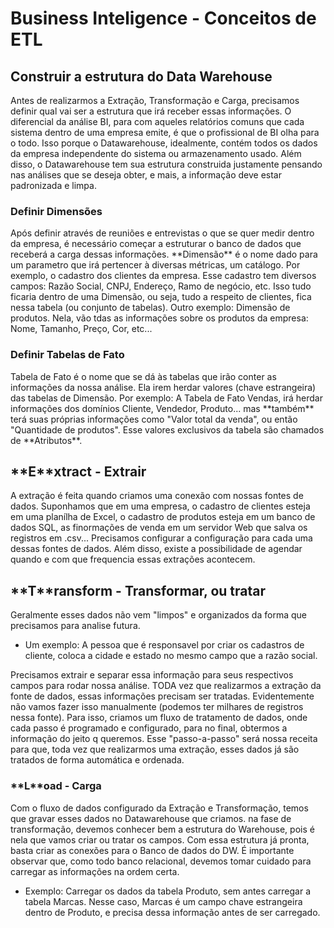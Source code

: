 <h1>Business Inteligence - Conceitos de ETL</h1>

<h2>Construir a estrutura do Data Warehouse</h2>
Antes de realizarmos a Extração, Transformação e Carga, precisamos definir qual vai ser a estrutura que irá receber essas informações.
O diferencial da análise BI, para com aqueles relatórios comuns que cada sistema dentro de uma empresa emite, é que o profissional de BI olha para o todo. Isso porque o Datawarehouse, idealmente, contém todos os dados da empresa independente do sistema ou armazenamento usado. Além disso, o Datawarehouse tem sua estrutura construida justamente pensando nas análises que se deseja obter, e mais, a informação deve estar padronizada e limpa.

<h3>Definir Dimensões</h3>
Após definir através de reuniões e entrevistas o que se quer medir dentro da empresa, é necessário começar a estruturar o banco de dados que receberá a carga dessas informações.
**Dimensão** é o nome dado para um parametro que irá pertencer à diversas métricas, um catálogo.
Por exemplo, o cadastro dos clientes da empresa. Esse cadastro tem diversos campos: Razão Social, CNPJ, Endereço, Ramo de negócio, etc.
Isso tudo ficaria dentro de uma Dimensão, ou seja, tudo a respeito de clientes, fica nessa tabela (ou conjunto de tabelas).
Outro exemplo: Dimensão de produtos. Nela, vão tdas as informações sobre os produtos da empresa: Nome, Tamanho, Preço, Cor, etc...

<h3>Definir Tabelas de Fato</h3>
Tabela de Fato é o nome que se dá às tabelas que irão conter as informações da nossa análise. Ela irem herdar valores (chave estrangeira) das tabelas de Dimensão.
Por exemplo: A Tabela de Fato Vendas, irá herdar informações dos domínios Cliente, Vendedor, Produto... mas **também** terá suas próprias informações como "Valor total da venda", ou então "Quantidade de produtos". Esse valores exclusivos da tabela são chamados de **Atributos**.

<h2>**E**xtract - Extrair</h2>
A extração é feita quando criamos uma conexão com nossas fontes de dados. Suponhamos que em uma empresa, o cadastro de clientes esteja em uma planílha de Excel, o cadastro de produtos esteja em um banco de dados SQL, as finormações de venda em um servidor Web que salva os registros em .csv...
Precisamos configurar a configuração para cada uma dessas fontes de dados. Além disso, existe a possibilidade de agendar quando e com que frequencia essas extrações acontecem.

<h2>**T**ransform - Transformar, ou tratar</h2>
Geralmente esses dados não vem "limpos" e organizados da forma que precisamos para analise futura.

* Um exemplo: A pessoa que é responsavel por criar os cadastros de cliente, coloca a cidade e estado no mesmo campo que a razão social.

Precisamos extrair e separar essa informação para seus respectivos campos para rodar nossa análise.
TODA vez que realizarmos a extração da fonte de dados, essas informações precisam ser tratadas.
Evidentemente não vamos fazer isso manualmente (podemos ter milhares de registros nessa fonte). Para isso, criamos um fluxo de tratamento de dados, onde cada passo é programado e configurado, para no final, obtermos a informação do jeito q queremos. Esse "passo-a-passo" será nossa receita para que, toda vez que realizarmos uma extração, esses dados já são tratados de forma automática e ordenada.

<h3>**L**oad - Carga</h3>
Com o fluxo de dados configurado da Extração e Transformação, temos que gravar esses dados no Datawarehouse que criamos.
na fase de transformação, devemos conhecer bem a estrutura do Warehouse, pois é nela que vamos criar ou tratar os campos. Com essa estrutura já pronta, basta criar as conexões para o Banco de dados do DW.
É importante observar que, como todo banco relacional, devemos tomar cuidado para carregar as informações na ordem certa.

* Exemplo: Carregar os dados da tabela Produto, sem antes carregar a tabela Marcas. Nesse caso, Marcas é um campo chave estrangeira dentro de Produto, e precisa dessa informação antes de ser carregado.

